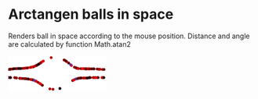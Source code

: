 # Arctangen balls in space

Renders ball in space according to the mouse position. Distance and angle are calculated by function Math.atan2

<img src='./screenshot.jpg' alt='screenshot' width='200'/>

